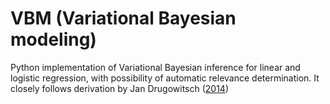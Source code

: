 # VBM (Variational Bayesian modeling)

Python implementation of Variational Bayesian inference for linear and logistic regression, with possibility of automatic relevance determination. It closely follows derivation by Jan Drugowitsch ([2014](https://arxiv.org/pdf/1310.5438.pdf))

